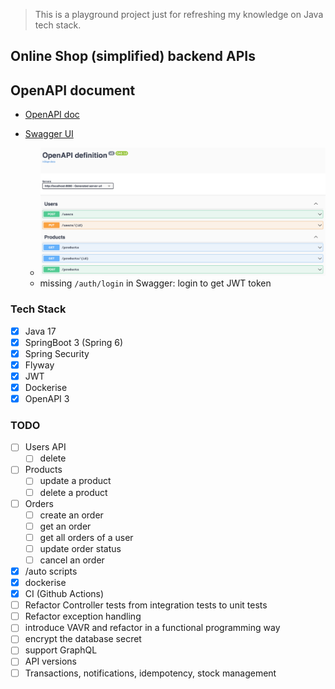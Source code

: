 > This is a playground project just for refreshing my knowledge on Java tech stack.

## Online Shop (simplified) backend APIs

## OpenAPI document

- [OpenAPI doc](http://localhost:8080/v3/api-docs)

- [Swagger UI](http://localhost:8080/swagger-ui/index.html)
  - ![API](./swagger-ui.png)
  - missing `/auth/login` in Swagger: login to get JWT token

### Tech Stack

- [x] Java 17
- [x] SpringBoot 3 (Spring 6)
- [x] Spring Security
- [x] Flyway
- [x] JWT
- [x] Dockerise
- [x] OpenAPI 3

### TODO

- [ ] Users API
  - [ ] delete
- [ ] Products
  - [ ] update a product
  - [ ] delete a product

- [ ] Orders
  - [ ] create an order
  - [ ] get an order
  - [ ] get all orders of a user
  - [ ] update order status
  - [ ] cancel an order

- [x] /auto scripts
- [x] dockerise
- [x] CI (Github Actions)
- [ ] Refactor Controller tests from integration tests to unit tests
- [ ] Refactor exception handling
- [ ] introduce VAVR and refactor in a functional programming way
- [ ] encrypt the database secret
- [ ] support GraphQL
- [ ] API versions
- [ ] Transactions, notifications, idempotency, stock management
